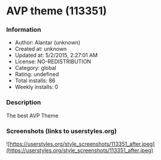 # AVP theme (113351)

### Information
- Author: Alantar (unknown)
- Created at: unknown
- Updated at: 5/2/2015, 2:27:01 AM
- License: NO-REDISTRIBUTION
- Category: global
- Rating: undefined
- Total installs: 86
- Weekly installs: 0


### Description
The best AVP Theme


### Screenshots (links to userstyles.org)
![https://userstyles.org/style_screenshots/113351_after.jpeg](https://userstyles.org/style_screenshots/113351_after.jpeg)



